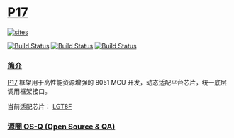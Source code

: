 # [P17](https://github.com/OS-Q/P17)

[![sites](http://182.61.61.133/link/resources/OSQ.png)](http://www.OS-Q.com)

[![Build Status](https://github.com/OS-Q/P17/workflows/QIO/badge.svg)](https://github.com/OS-Q/P17/actions/workflows/QIO.yml)
[![Build Status](https://circleci.com/gh/OS-Q/P17.svg?style=svg)](https://circleci.com/gh/OS-Q/P17)
[![Build Status](https://cloud.drone.io/api/badges/OS-Q/P17/status.svg)](https://cloud.drone.io/OS-Q/P17)

### [简介](https://github.com/OS-Q/P17/wiki)


[P17](https://github.com/OS-Q/P17) 框架用于高性能资源增强的 8051 MCU 开发，动态适配平台芯片，统一底层调用框架接口。

当前适配芯片： [LGT8F](http://www.lgtic.com/lgt8fx8p/)

### [源圈 OS-Q (Open Source & QA) ](http://www.OS-Q.com)
